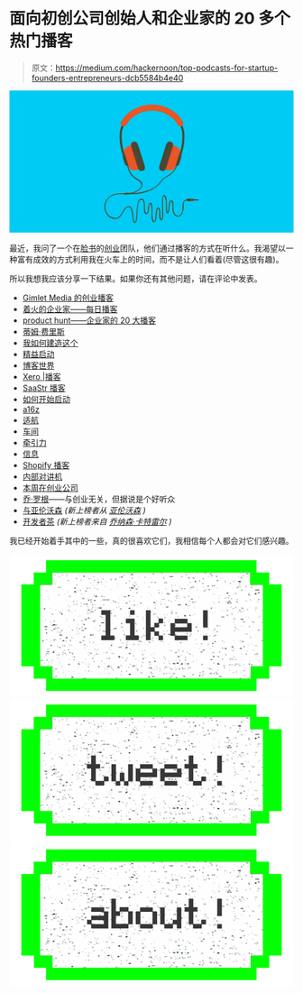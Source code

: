 # 面向初创公司创始人和企业家的 20 多个热门播客

> 原文：<https://medium.com/hackernoon/top-podcasts-for-startup-founders-entrepreneurs-dcb5584b4e40>

![](img/173dac5587994e590f93787274e597e0.png)

最近，我问了一个在[脸书](https://hackernoon.com/tagged/facebook)的[创业](https://hackernoon.com/tagged/startup)团队，他们通过播客的方式在听什么。我渴望以一种富有成效的方式利用我在火车上的时间，而不是让人们看着(尽管这很有趣)。

所以我想我应该分享一下结果。如果你还有其他问题，请在评论中发表。

*   [Gimlet Media 的创业播客](https://gimletmedia.com/startup/)
*   [着火的企业家——每日播客](https://itunes.apple.com/us/podcast/entrepreneuronfire.com-inspiring/id564001633)
*   [product hunt——企业家的 20 大播客](https://www.producthunt.com/e/20-great-podcasts-for-entrepreneurs)
*   [蒂姆·费里斯](https://itunes.apple.com/us/podcast/the-tim-ferriss-show/id863897795?mt=2)
*   [我如何建造这个](https://itunes.apple.com/us/podcast/how-i-built-this/id1150510297?mt=2)
*   [精益启动](https://leanstartup.co/podcasts/)
*   [博客世界](https://boagworld.com/show/)
*   [Xero |播客](https://www.xero.com/nz/resources/podcasts/)
*   [SaaStr 播客](https://www.saastr.com/category/format/podcast/)
*   [如何开始启动](https://itunes.apple.com/us/podcast/how-to-start-a-startup/id922398209?mt=2)
*   [a16z](http://a16z.com/podcasts/)
*   [适航](https://itunes.apple.com/us/podcast/seaworthy/id1121651836?mt=2)
*   [车间](http://www.workchops.website/podcast.html)
*   [牵引力](https://soundcloud.com/nextview)
*   [信息](https://www.theinformation.com/topic/Podcast)
*   [Shopify 播客](https://www.shopify.co.nz/podcasts/shopify-masters)
*   [内部对讲机](https://blog.intercom.com/category/podcast/)
*   [本周在创业公司](http://thisweekinstartups.com/)
*   [乔·罗根](http://podcasts.joerogan.net/)——与创业无关，但据说是个好听众
*   [与亚伦沃森](https://itunes.apple.com/us/podcast/going-deep-with-aaron-watson/id1016307641?mt=2&i=1000379745425) *(新上榜者从* [*亚伦沃森*](https://medium.com/u/3fb2abd3a4b0?source=post_page-----dcb5584b4e40--------------------------------) *)*
*   [开发者茶](https://spec.fm/podcasts/developer-tea) *(新上榜者来自* [*乔纳森·卡特雷尔*](https://medium.com/u/577cb1fc0ecb?source=post_page-----dcb5584b4e40--------------------------------) *)*

我已经开始着手其中的一些，真的很喜欢它们，我相信每个人都会对它们感兴趣。

[![](img/50ef4044ecd4e250b5d50f368b775d38.png)](http://bit.ly/HackernoonFB)[![](img/979d9a46439d5aebbdcdca574e21dc81.png)](https://goo.gl/k7XYbx)[![](img/2930ba6bd2c12218fdbbf7e02c8746ff.png)](https://goo.gl/4ofytp)